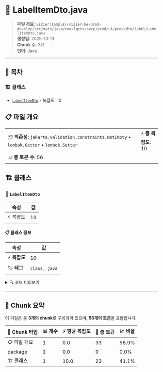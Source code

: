 # 📄 LabelItemDto.java

> **파일 경로**: `vizier(sample)/vizier-be-prod-develop/src/main/java/com/lgcns/svcp/prod/ui/prod/dto/label/LabelItemDto.java`  
> **생성일**: 2025-10-13  
> **Chunk 수**: 3개  
> **언어**: Java
---

## 📑 목차

### 🏗️ 클래스
- [`LabelItemDto`](#class-labelitemdto) - 복잡도: 10

## 📋 파일 개요

| | |
|--|--|
| 📦 **의존성**: `jakarta.validation.constraints.NotEmpty` • `lombok.Getter` • `lombok.Setter` | ⚡ **총 복잡도**: 10 |
| 📊 **총 토큰 수**: 56 |  |



## 🏗️ 클래스

### <a id="class-labelitemdto"></a>🎯 `LabelItemDto`

| 속성 | 값 |
|------|----|
| ⚡ 복잡도 | 10 |



#### 📋 클래스 정보

| 속성 | 값 |
|------|----|
| ⚡ **복잡도** | 10 || 📍 **라인 범위** | 9-9 |
| 🏷️ **태그** | `class, java` |

<details>
<summary>🔍 코드 미리보기</summary>

```java
public class LabelItemDto {
	
	@NotEmpty
	private String langCode;
	
	@NotEmpty
	private String regionCode;
	
	@NotEmpty
	private String labelName;
	
	private String labelDscr;
	
	private String labelCode;
}...
```

**Chunk 정보**
- 🆔 **ID**: `bc1ee83f7ef0`
- 📍 **라인**: 9-9
- 📊 **토큰**: 23
- 🏷️ **태그**: `class, java`

</details>

---





## 🧩 Chunk 요약

이 파일은 총 **3개의 chunk**로 구성되어 있으며, **56개의 토큰**을 포함합니다.

| 🧩 Chunk 타입 | 📊 개수 | ⚡ 평균 복잡도 | 📝 총 토큰 | 📈 비율 |
|---------------|--------|-------------|----------|--------|
| 📋 파일 개요 | 1 | 0.0 | 33 | 58.9% |
| package | 1 | 0.0 | 0 | 0.0% |
| 🏗️ 클래스 | 1 | 10.0 | 23 | 41.1% |

